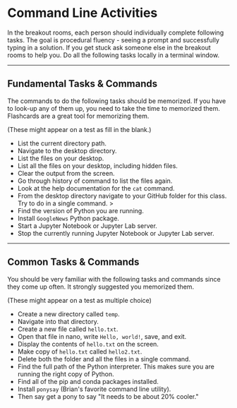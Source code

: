 Command Line Activities
======

In the breakout rooms, each person should individually complete following tasks. The goal is procedural fluency - seeing a prompt and successfully typing in a solution. If you get stuck ask someone else in the breakout rooms to help you. Do all the following tasks locally in a terminal window.

-----
Fundamental Tasks & Commands
-----

The commands to do the following tasks should be memorized. If you have to look-up any of them up, you need to take the time to memorized them. Flashcards are a great tool for memorizing them.

(These might appear on a test as fill in the blank.)

- List the current directory path.
    <!--- $ pwd  --->   
- Navigate to the desktop directory.
    <!--- $ cd ~/Desktop/  --->  
- List the files on your desktop.
    <!--- ls --->   
- List all the files on your desktop, including hidden files.
    <!--- ls -al--->    
- Clear the output from the screen.
    <!--- clear  --->    
- Go through history of command to list the files again.
    <!--- [USE UP ARROW]  --->    
- Look at the help documentation for the `cat` command.
     <!--- man cat  --->   
- From the desktop directory navigate to your GitHub folder for this class. Try to do in a single command.
    <!--- cd ../github/computation_course/  --->   >   
- Find the version of Python you are running.
    <!--- python --version  --->   
- Install `GoogleNews` Python package.
    <!--- pip install GoogleNews ---> 
- Start a Jupyter Notebook or Jupyter Lab server.
    <!--- jupyter notebook --browser=Chrome  --->   
    <!--- jupyter lab --browser=Chrome  --->   
- Stop the currently running Jupyter Notebook or Jupyter Lab server.
    <!--- [CONTROL+C]  ---> 

-------
Common Tasks & Commands
-----

You should be very familiar with the following tasks and commands since they come up often. It strongly suggested you memorized them. 

(These might appear on a test as multiple choice)

- Create a new directory called `temp`.
    <!--- mkdir temp  --->   
- Navigate into that directory.
    <!--- cd temp   ---> 
- Create a new file called `hello.txt`.
    <!--- touch hello.txt  --->   
- Open that file in nano, write `Hello, world!`, save, and exit.
    <!--- nano hello.txt    ---> 
- Display the contents of `hello.txt` on the screen.
    <!--- cat hello.txt    ---> 
- Make copy of `hello.txt` called `hello2.txt`.
    <!--- cp hello.txt hello2.txt    ---> 
- Delete both the folder and all the files in a single command.
    <!--- rm -rf temp  --->   
- Find the full path of the Python interpreter. This makes sure you are running the right copy of Python.
    <!--- which python  --->
- Find all of the pip and conda packages installed.
    <!--- pip list  --->   
    <!--- conda list  --->   
- Install `ponysay` (Brian's favorite command line utility).
     <!--- you may have to install homebrew first  --->  
     <!--- brew install ponysay  --->   
- Then say get a pony to say "It needs to be about 20% cooler."
     <!--- ponysay "It needs to be about 20% cooler." --->   
    